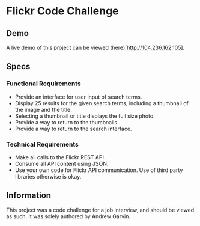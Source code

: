 # Flickr Code Challenge

## Demo
A live demo of this project can be viewed (here)[http://104.236.162.105].

## Specs

### Functional Requirements
- Provide an interface for user input of search terms.
- Display 25 results for the given search terms, including a thumbnail of the image and the title.
- Selecting a thumbnail or title displays the full size photo.
- Provide a way to return to the thumbnails.
- Provide a way to return to the search interface.

### Technical Requirements
- Make all calls to the Flickr REST API.
- Consume all API content using JSON.
- Use your own code for Flickr API communication. Use of third party libraries otherwise is okay.

## Information
This project was a code challenge for a job interview, and should be viewed as such. It was solely authored by Andrew Garvin.
